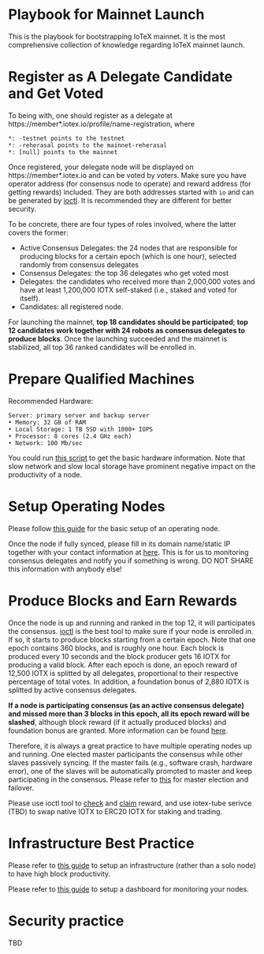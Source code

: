 # Playbook for Mainnet Launch

This is the playbook for bootstrapping IoTeX mainnet. It is the most comprehensive collection of knowledge regarding IoTeX mainnet launch.

# Register as A Delegate Candidate and Get Voted
To being with, one should register as a delegate at https://member*.iotex.io/profile/name-registration, where
```
*: -testnet points to the testnet
*: -reherasal points to the mainnet-reherasal
*: [null] points to the mainnet
```
Once registered, your delegate node will be displayed on https://member*.iotex.io and can be voted by voters. Make sure you have operator address (for consensus node to operate) and reward address (for getting rewards) included. They are both addresses started with `io` and can be generated by [ioctl](https://docs.iotex.io/#create-account-s). It is recommended they are different for better security.

To be concrete, there are four types of roles involved, where the latter covers the former:
- Active Consensus Delegates: the 24 nodes that are responsible for producing blocks for a certain epoch (which is one hour), selected randomly from consensus delegates
- Consensus Delegates: the top 36 delegates who get voted most
- Delegates: the candidates who received more than 2,000,000 votes and have at least 1,200,000 IOTX self-staked (i.e., staked and voted for itself).
- Candidates: all registered node.

For launching the mainnet, **top 18 candidates should be participated**; **top 12 candidates work together with 24 robots as consensus delegates to produce blocks**. Once the launching succeeded and the mainnet is stabilized, all top 36 ranked candidates will be enrolled in.

# Prepare Qualified Machines
Recommended Hardware:
```  
Server: primary server and backup server
• Memory: 32 GB of RAM
• Local Storage: 1 TB SSD with 1000+ IOPS
• Processor: 8 cores (2.4 GHz each)
• Network: 100 Mb/sec
```

You could run [this script](https://TBD/) to get the basic hardware information. Note that slow network and slow local storage have prominent negative impact on the productivity of a node.

# Setup Operating Nodes
Please follow [this guide](https://github.com/iotexproject/iotex-bootstrap/blob/master/README.md) for the basic setup of an operating node.

Once the node if fully synced, please fill in its domain name/static IP together with your contact information at [here](https://member.iotex.io/profile/technical/). This is for us to monitoring consensus delegates and notify you if something is wrong. DO NOT SHARE this information with anybody else!

# Produce Blocks and Earn Rewards
Once the node is up and running and ranked in the top 12, it will participates the consensus. [ioctl](https://docs.iotex.io/#cli-command-line-interface) is the best tool to make sure if your node is enrolled in. If so, it starts to produce blocks starting from a certain epoch. Note that one epoch contains 360 blocks, and is roughly one hour. Each block is produced every 10 seconds and the block producer gets 16 IOTX for producing a valid block. After each epoch is done, an epoch reward of 12,500 IOTX is splitted by all delegates, proportional to their respective percentage of total votes. In addition, a foundation bonus of 2,880 IOTX is splitted by active consensus delegates.

**If a node is participating consensus (as an active consensus delegate) and missed more than 3 blocks in this epoch, all its epoch reward will be slashed**, although block reward (if it actually produced blocks) and foundation bonus are granted. More information can be found [here](https://iotex.io/consensus-delegate-handbook.pdf).

Therefore, it is always a great practice to have multiple operating nodes up and running. One elected master participants the consensus while other slaves passively syncing. If the master fails (e.g., software crash, hardware error), one of the slaves will be automatically promoted to master and keep participating in the consensus. Please refer to [this](TBD) for master election and failover.

Please use ioctl tool to [check](https://docs.iotex.io/#query-reward) and [claim](https://docs.iotex.io/#claim-reward) reward, and use iotex-tube serivce (TBD) to swap native IOTX to ERC20 IOTX for staking and trading.

# Infrastructure Best Practice
Please refer to [this guide](https://github.com/iotexproject/iotex-bootstrap/blob/master/infra/infraguide.md) to setup an infrastructure (rather than a solo node) to have high block productivity.

Please refer to [this guide](https://github.com/iotexproject/iotex-bootstrap/tree/master/infra/monitoring) to setup a dashboard for monitoring your nodes.

# Security practice
TBD
